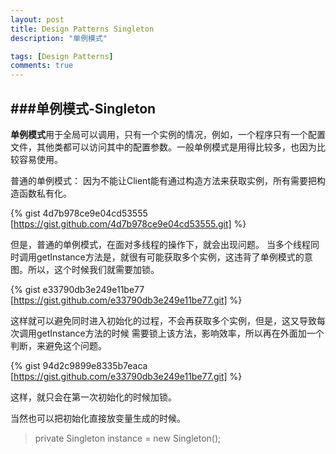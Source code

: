 ```yaml
---
layout: post
title: Design Patterns Singleton
description: "单例模式"

tags: [Design Patterns]
comments: true
---
```

###单例模式-Singleton
---
**单例模式**用于全局可以调用，只有一个实例的情况，例如，一个程序只有一个配置文件，其他类都可以访问其中的配置参数。一般单例模式是用得比较多，也因为比较容易使用。

普通的单例模式：
因为不能让Client能有通过构造方法来获取实例，所有需要把构造函数私有化。

{% gist 4d7b978ce9e04cd53555 [https://gist.github.com/4d7b978ce9e04cd53555.git] %}

但是，普通的单例模式，在面对多线程的操作下，就会出现问题。
当多个线程同时调用getInstance方法是，就很有可能获取多个实例，这违背了单例模式的意图。所以，这个时候我们就需要加锁。

{% gist e33790db3e249e11be77 [https://gist.github.com/e33790db3e249e11be77.git] %}

这样就可以避免同时进入初始化的过程，不会再获取多个实例，但是，这又导致每次调用getInstance方法的时候
需要锁上该方法，影响效率，所以再在外面加一个判断，来避免这个问题。


{% gist 94d2c9899e8335b7eaca [https://gist.github.com/e33790db3e249e11be77.git] %}

这样，就只会在第一次初始化的时候加锁。

当然也可以把初始化直接放变量生成的时候。

> private Singleton instance = new Singleton();